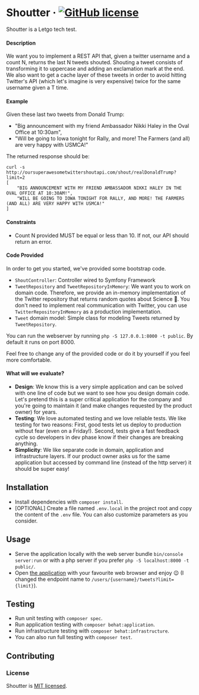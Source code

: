 # Shoutter &middot; [![GitHub license](https://img.shields.io/badge/license-MIT-green.svg)](./LICENSE)

Shoutter is a Letgo tech test.

#### Description

We want you to implement a REST API that, given a twitter username and a count N, returns the last N tweets shouted. Shouting a tweet consists of transforming it to uppercase and adding an exclamation mark at the end. We also want to get a cache layer of these tweets in order to avoid hitting Twitter's API (which let's imagine is very expensive) twice for the same username given a T time.

#### Example

Given these last two tweets from Donald Trump:

- "Big announcement with my friend Ambassador Nikki Haley in the Oval Office at 10:30am",
- "Will be going to Iowa tonight for Rally, and more! The Farmers (and all) are very happy with USMCA!"

The returned response should be:

```
curl -s http://oursuperawesometwittershoutapi.com/shout/realDonaldTrump?limit=2
[
    "BIG ANNOUNCEMENT WITH MY FRIEND AMBASSADOR NIKKI HALEY IN THE OVAL OFFICE AT 10:30AM!",
    "WILL BE GOING TO IOWA TONIGHT FOR RALLY, AND MORE! THE FARMERS (AND ALL) ARE VERY HAPPY WITH USMCA!"
]
```

#### Constraints

- Count N provided MUST be equal or less than 10. If not, our API should return an error.

#### Code Provided

In order to get you started, we've provided some bootstrap code.

- `ShoutController`: Controller wired to Symfony Framework
- `TweetRepository` and `TweetRepositoryInMemory`: We want you to work on domain code. Therefore, we provide an in-memory implementation of the Twitter repository that returns random quotes about Science 🧐. You don't need to implement real communication with Twitter, you can use `TwitterRepositoryInMemory` as a production implementation.
- `Tweet` domain model: Simple class for modeling Tweets returned by `TweetRepository`.

You can run the webserver by running `php -S 127.0.0.1:8000 -t public`. By default it runs on port 8000.

Feel free to change any of the provided code or do it by yourself if you feel more comfortable.

#### What will we evaluate?

- **Design**: We know this is a very simple application and can be solved with one line of code but we want to see how you design domain code. Let's pretend this is a super critical application for the company and you're going to maintain it (and make changes requested by the product owner) for years.
- **Testing**: We love automated testing and we love reliable tests. We like testing for two reasons: First, good tests let us deploy to production without fear (even on a Friday!). Second, tests give a fast feedback cycle so developers in dev phase know if their changes are breaking anything.
- **Simplicity**: We like separate code in domain, application and infrastructure layers. If our product owner asks us for the same application but accessed by command line (instead of the http server) it should be super easy!

## Installation

- Install dependencies with `composer install`.
- [OPTIONAL] Create a file named `.env.local` in the project root and copy the content of the `.env` file. You can also customize parameters as you consider.

## Usage

- Serve the application locally with the web server bundle `bin/console server:run` or with a php server if you prefer `php -S localhost:8000 -t public/`.
- Open [the application](http://localhost:8000) with your favourite web browser and enjoy :wink: (I changed the endpoint name to `/users/{username}/tweets?limit={limit}`).

## Testing

- Run unit testing with `composer spec`.
- Run application testing with `composer behat:application`.
- Run infrastructure testing with `composer behat:infrastructure`.
- You can also run full testing with `composer test`.

## Contributing

### License

Shoutter is [MIT licensed](./LICENSE).
